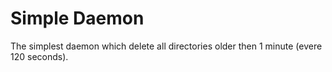 # Simple Daemon #

The simplest daemon which delete all directories older then 1 minute (evere 120 seconds).
